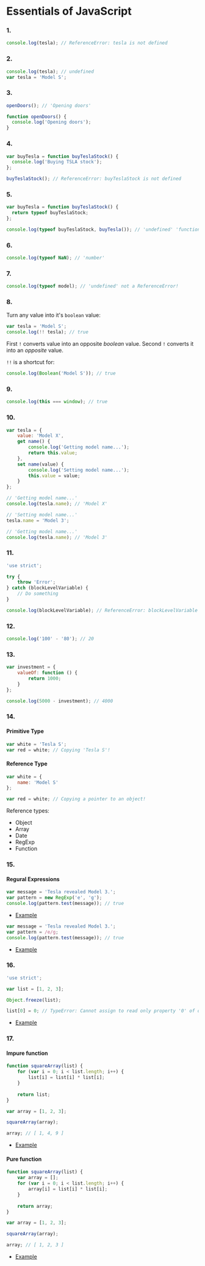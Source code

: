 # Essentials of JavaScript

### 1.
```js
console.log(tesla); // ReferenceError: tesla is not defined
```

### 2.
```js
console.log(tesla); // undefined
var tesla = 'Model S';
```

### 3.
```js
openDoors(); // 'Opening doors'

function openDoors() {
  console.log('Opening doors');
}
```

### 4.
```js
var buyTesla = function buyTeslaStock() {
  console.log('Buying TSLA stock');
};

buyTeslaStock(); // ReferenceError: buyTeslaStock is not defined
```

### 5.
```js
var buyTesla = function buyTeslaStock() {
  return typeof buyTeslaStock;
};

console.log(typeof buyTeslaStock, buyTesla()); // 'undefined' 'function'
```

### 6.
```js
console.log(typeof NaN); // 'number'
```

### 7.
```js
console.log(typeof model); // 'undefined' not a ReferenceError!
```

### 8.
Turn any value into it's `boolean` value:
```js
var tesla = 'Model S';
console.log(!! tesla); // true
```
First `!` converts value into an opposite _boolean_ value. Second `!` converts it into an _opposite_ value.

`!!` is a shortcut for:
```js
console.log(Boolean('Model S')); // true
```

### 9.
```js
console.log(this === window); // true
```

### 10.

```js
var tesla = {
    value: 'Model X',
    get name() {
    	console.log('Getting model name...');
        return this.value;
    },
    set name(value) {
    	console.log('Setting model name...');
        this.value = value;
    }
};

// 'Getting model name...'
console.log(tesla.name); // 'Model X'

// 'Setting model name...'
tesla.name = 'Model 3';

// 'Getting model name...'
console.log(tesla.name); // 'Model 3'
```

### 11.

```js
'use strict';

try {
	throw 'Error';
} catch (blockLevelVariable) {
	// Do something
}

console.log(blockLevelVariable); // ReferenceError: blockLevelVariable is not defined
```
### 12.

```js
console.log('100' - '80'); // 20
```

### 13.

```js
var investment = {
	valueOf: function () {
		return 1000;
	}
};

console.log(5000 - investment); // 4000
```

### 14.

#### Primitive Type

```js
var white = 'Tesla S';
var red = white; // Copying 'Tesla S'!
```

#### Reference Type

```js
var white = {
	name: 'Model S'
};

var red = white; // Copying a pointer to an object!
```

Reference types:
+ Object
+ Array
+ Date
+ RegExp
+ Function

### 15.

#### Regural Expressions

```js
var message = 'Tesla revealed Model 3.';
var pattern = new RegExp('e', 'g');
console.log(pattern.test(message)); // true
```

+ [Example](https://repl.it/CEXA)

```js
var message = 'Tesla revealed Model 3.';
var pattern = /e/g;
console.log(pattern.test(message)); // true
```

+ [Example](https://repl.it/CEXH)


### 16.

```js
'use strict';

var list = [1, 2, 3];

Object.freeze(list);

list[0] = 0; // TypeError: Cannot assign to read only property '0' of object '[object Array]'
```
+ [Example](https://repl.it/CMGz)

### 17.

#### Impure function

```js
function squareArray(list) {
	for (var i = 0; i < list.length; i++) {
		list[i] = list[i] * list[i];
	}
	
	return list;
}

var array = [1, 2, 3];

squareArray(array);

array; // [ 1, 4, 9 ]
```

+ [Example](https://repl.it/CMIe)

#### Pure function

```js
function squareArray(list) {
	var array = [];
	for (var i = 0; i < list.length; i++) {
		array[i] = list[i] * list[i];
	}
	
	return array;
}

var array = [1, 2, 3];

squareArray(array);

array; // [ 1, 2, 3 ]
```

+ [Example](https://repl.it/CMIg)
